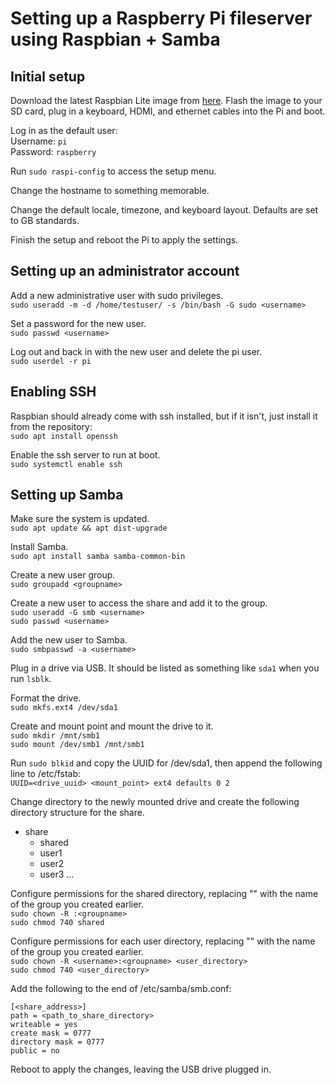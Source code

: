 # Setting up a Raspberry Pi fileserver using Raspbian + Samba

## Initial setup

Download the latest Raspbian Lite image from [here](https://www.raspberrypi.org/downloads/raspbian/). Flash the image to your SD card, plug in a keyboard, HDMI, and ethernet cables into the Pi and boot.

Log in as the default user:<br>
Username: `pi`<br>
Password: `raspberry`

Run `sudo raspi-config` to access the setup menu.

Change the hostname to something memorable.

Change the default locale, timezone, and keyboard layout. Defaults are set to GB standards.

Finish the setup and reboot the Pi to apply the settings.

## Setting up an administrator account

Add a new administrative user with sudo privileges.<br>
`sudo useradd -m -d /home/testuser/ -s /bin/bash -G sudo <username>`

Set a password for the new user.<br>
`sudo passwd <username>`

Log out and back in with the new user and delete the pi user.<br>
`sudo userdel -r pi`

## Enabling SSH

Raspbian should already come with ssh installed, but if it isn't, just install it from the repository:<br>
`sudo apt install openssh`

Enable the ssh server to run at boot.<br>
`sudo systemctl enable ssh`

## Setting up Samba

Make sure the system is updated.<br>
`sudo apt update && apt dist-upgrade`

Install Samba.<br>
`sudo apt install samba samba-common-bin`

Create a new user group.<br>
`sudo groupadd <groupname>`

Create a new user to access the share and add it to the group.<br>
`sudo useradd -G smb <username>`<br>
`sudo passwd <username>`

Add the new user to Samba.<br>
`sudo smbpasswd -a <username>`

Plug in a drive via USB. It should be listed as something like `sda1` when you run `lsblk`.

Format the drive.<br>
`sudo mkfs.ext4 /dev/sda1`

Create and mount point and mount the drive to it.<br>
`sudo mkdir /mnt/smb1`<br>
`sudo mount /dev/smb1 /mnt/smb1`

Run `sudo blkid` and copy the UUID for /dev/sda1, then append the following line to /etc/fstab:<br>
`UUID=<drive_uuid> <mount_point> ext4 defaults 0 2`

Change directory to the newly mounted drive and create the following directory structure for the share.
- share
    - shared
    - user1
    - user2
    - user3 ...

Configure permissions for the shared directory, replacing "<groupname>" with the name of the group you created earlier.<br>
`sudo chown -R :<groupname>`<br>
`sudo chmod 740 shared`

Configure permissions for each user directory, replacing "<groupname>" with the name of the group you created earlier.<br>
`sudo chown -R <username>:<groupname> <user_directory>`<br>
`sudo chmod 740 <user_directory>`

Add the following to the end of /etc/samba/smb.conf:<br>
```
[<share_address>]
path = <path_to_share_directory>
writeable = yes
create mask = 0777
directory mask = 0777
public = no
```

Reboot to apply the changes, leaving the USB drive plugged in.
